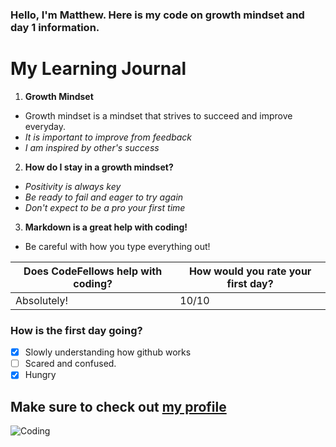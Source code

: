 ### Hello, I'm Matthew. Here is my code on growth mindset and day 1 information.

# My Learning Journal

1. **Growth Mindset**
  - Growth mindset is a mindset that strives to succeed and improve everyday.
  - _It is important to improve from feedback_
  - _I am inspired by other's success_
  
2. **How do I stay in a growth mindset?**
  - _Positivity is always key_
  - _Be ready to fail and eager to try again_
  - _Don't expect to be a pro your first time_
  
3. **Markdown is a great help with coding!**
- Be careful with how you type everything out!

Does CodeFellows help with coding? | How would you rate your first day?
-----------------------------------|----------------------------------
Absolutely! | 10/10

### **How is the first day going?**

- [x] Slowly understanding how github works
- [ ] Scared and confused.
- [x] Hungry

## Make sure to check out [my profile](https://github.com/Mattpet26)

![Coding](https://unsplash.com/photos/OqtafYT5kTw)

